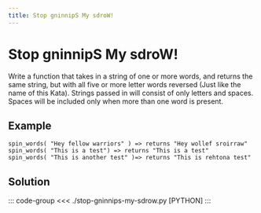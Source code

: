 ```yaml
---
title: Stop gninnipS My sdroW!
---
```


# Stop gninnipS My sdroW!

Write a function that takes in a string of one or more words, and returns the same string, but with all five or more letter words reversed (Just like the name of this Kata). Strings passed in will consist of only letters and spaces. Spaces will be included only when more than one word is present.

## Example

```:no-line-numbers
spin_words( "Hey fellow warriors" ) => returns "Hey wollef sroirraw"
spin_words( "This is a test") => returns "This is a test"
spin_words( "This is another test" )=> returns "This is rehtona test"
```

## Solution

::: code-group
<<< ./stop-gninnips-my-sdrow.py [PYTHON]
:::
